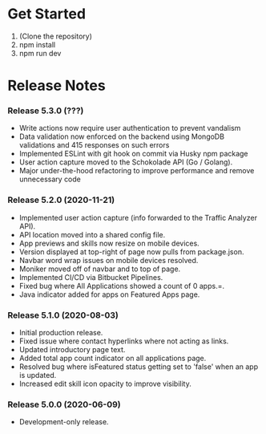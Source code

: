 # Get Started

1. (Clone the repository) 
2. npm install
3. npm run dev

# Release Notes

### Release 5.3.0 (???)

- Write actions now require user authentication to prevent vandalism
- Data validation now enforced on the backend using MongoDB validations and 415 responses on such errors
- Implemented ESLint with git hook on commit via Husky npm package
- User action capture moved to the Schokolade API (Go / Golang).
- Major under-the-hood refactoring to improve performance and remove unnecessary code

### Release 5.2.0 (2020-11-21)

- Implemented user action capture (info forwarded to the Traffic Analyzer API).
- API location moved into a shared config file.
- App previews and skills now resize on mobile devices.
- Version displayed at top-right of page now pulls from package.json.
- Navbar word wrap issues on mobile devices resolved.
- Moniker moved off of navbar and to top of page.
- Implemented CI/CD via Bitbucket Pipelines.
- Fixed bug where All Applications showed a count of 0 apps.=.
- Java indicator added for apps on Featured Apps page.

### Release 5.1.0 (2020-08-03)

- Initial production release.
- Fixed issue where contact hyperlinks where not acting as links.
- Updated introductory page text.
- Added total app count indicator on all applications page.
- Resolved bug where isFeatured status getting set to 'false' when an app is updated.
- Increased edit skill icon opacity to improve visibility.

### Release 5.0.0 (2020-06-09)

- Development-only release.
